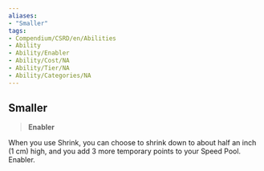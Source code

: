 ```yaml
---
aliases:
- "Smaller"
tags:
- Compendium/CSRD/en/Abilities
- Ability
- Ability/Enabler
- Ability/Cost/NA
- Ability/Tier/NA
- Ability/Categories/NA
---
```


  
## Smaller  
>**Enabler**
  
When you use Shrink, you can choose to shrink down to about half an inch (1 cm) high, and you add 3 more temporary points to your Speed Pool. Enabler.